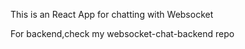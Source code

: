 This is an React App for chatting with Websocket 

For backend,check my websocket-chat-backend repo

